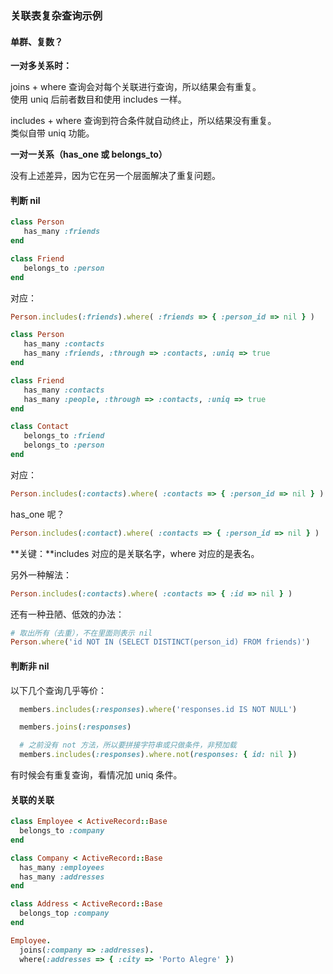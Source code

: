 ### 关联表复杂查询示例

#### 单群、复数？

**一对多关系时：**

joins + where 查询会对每个关联进行查询，所以结果会有重复。
<br>
使用 uniq 后前者数目和使用 includes 一样。

includes + where 查询到符合条件就自动终止，所以结果没有重复。
<br>
类似自带 uniq 功能。

**一对一关系（has_one 或 belongs_to）**

没有上述差异，因为它在另一个层面解决了重复问题。

#### 判断 nil

```ruby
class Person
   has_many :friends
end

class Friend
   belongs_to :person
end
```

对应：

```ruby
Person.includes(:friends).where( :friends => { :person_id => nil } )
```

```ruby
class Person
   has_many :contacts
   has_many :friends, :through => :contacts, :uniq => true
end

class Friend
   has_many :contacts
   has_many :people, :through => :contacts, :uniq => true
end

class Contact
   belongs_to :friend
   belongs_to :person
end
```

对应：

```ruby
Person.includes(:contacts).where( :contacts => { :person_id => nil } )
```

has_one 呢？

```ruby
Person.includes(:contact).where( :contacts => { :person_id => nil } )
```

**关键：**includes 对应的是关联名字，where 对应的是表名。

另外一种解法：

```ruby
Person.includes(:contacts).where( :contacts => { :id => nil } )
```

还有一种丑陋、低效的办法：

```ruby
# 取出所有（去重），不在里面则表示 nil
Person.where('id NOT IN (SELECT DISTINCT(person_id) FROM friends)')
```

#### 判断非 nil

以下几个查询几乎等价：

```ruby
  members.includes(:responses).where('responses.id IS NOT NULL')

  members.joins(:responses)

  # 之前没有 not 方法，所以要拼接字符串或只做条件，非预加载
  members.includes(:responses).where.not(responses: { id: nil })
```

有时候会有重复查询，看情况加 uniq 条件。

#### 关联的关联

```ruby
class Employee < ActiveRecord::Base
  belongs_to :company
end

class Company < ActiveRecord::Base
  has_many :employees
  has_many :addresses
end

class Address < ActiveRecord::Base
  belongs_top :company
end
```

```ruby
Employee.
  joins(:company => :addresses).
  where(:addresses => { :city => 'Porto Alegre' })
```
